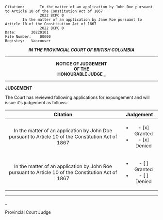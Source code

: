 	Citation:       In the matter of an application by John Doe pursuant to Article 10 of the Constitution Act of 1867
                	2022 BCPC 0
			In the matter of an application by Jane Roe pursuant to Article 10 of the Constitution Act of 1867
                	2022 BCPC 0
	Date:		20220101
	File Number:	00000
	Registry:	Vancouver

<p align="center"><b><i>IN THE PROVINCIAL COURT OF BRITISH COLUMBIA</b></i>

---

<p align="center"><b>NOTICE OF JUDGEMENT<br>OF THE<br>HONOURABLE JUDGE _</b>

---

**JUDGEMENT**

The Court has reviewed following applications for expungement and will issue it's judgement as follows:

| Citation | Judgement |
| :---: | :---: |
| In the matter of an application by John Doe pursuant to Article 10 of the Constitution Act of 1867 | <ul><li>- [x] Granted</li><li>- [x] Denied</li></ul> |
| In the matter of an application by John Roe pursuant to Article 10 of the Constitution Act of 1867 | <ul><li>- [ ] Granted</li><li>- [ ] Denied</li></ul> |
	
---

_
	
Provincial Court Judge

